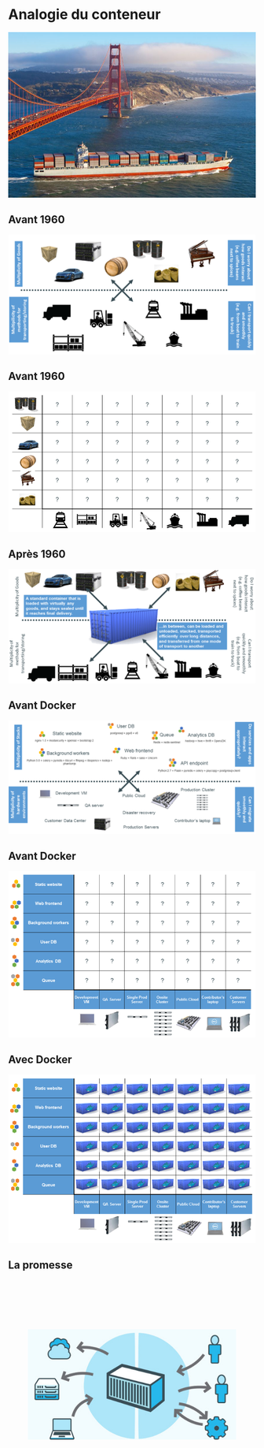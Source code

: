 # Analogie du conteneur

![](ressources/goldengate-containers.5382f9df.jpg)



## Avant 1960

![](ressources/cargo-transport-pre-1960.93214557.png)



## Avant 1960

![](ressources/also-a-matrix-from-hell.b601bab7.png)



## Après 1960

![](ressources/intermodal-shipping-container.ed3fd3a9.png)



## Avant Docker

![](ressources/the-challenge.f47e9863.png)



## Avant Docker

![](ressources/the-matrix-from-hell.ec0cf00d.png)



## Avec Docker

![](ressources/eliminates-matrix-from-hell.f328bd92.png)



## La promesse

<figure>
    <img style="padding-top: 100px" src="ressources/run_anywhere.13afcdea.jpg" alt="docker-con" width="600" />
</figure>


